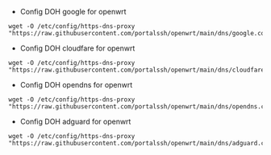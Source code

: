 * Config DOH google for openwrt
```
wget -O /etc/config/https-dns-proxy "https://raw.githubusercontent.com/portalssh/openwrt/main/dns/google.conf"
```
* Config DOH cloudfare for openwrt
```
wget -O /etc/config/https-dns-proxy "https://raw.githubusercontent.com/portalssh/openwrt/main/dns/cloudfare.conf"
```
* Config DOH opendns for openwrt
```
wget -O /etc/config/https-dns-proxy "https://raw.githubusercontent.com/portalssh/openwrt/main/dns/opendns.conf"
```
* Config DOH adguard for openwrt
```
wget -O /etc/config/https-dns-proxy "https://raw.githubusercontent.com/portalssh/openwrt/main/dns/adguard.conf"
```
